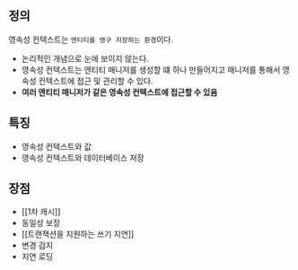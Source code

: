 
## 정의 
영속성 컨텍스트는 `엔티티를 영구 저장하는 환경`이다. 

- 논리적인 개념으로 눈에 보이지 않는다.
- 영속성 컨텍스트는 엔티티 매니저를 생성할 떄 하나 만들어지고 매니저를 통해서 영속성 컨텍스트에 접근 및 관리할 수 있다. 
- <b>여러 엔티티 매니저가 같은 영속성 컨텍스트에 접근할 수 있음</b>

## 특징 
- 영속성 컨텍스트와 값
- 영속성 컨텍스트와 데이터베이스 저장


## 장점
- [[1차 캐시]]
- 동일성 보장 
- [[트랜잭션을 지원하는 쓰기 지연]]
- 변경 감지
- 지연 로딩



